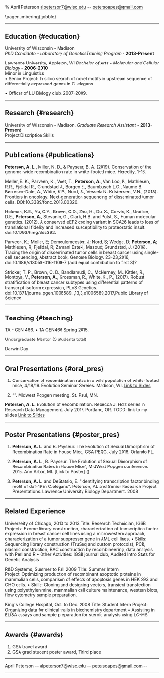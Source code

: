 % April Peterson
alpeterson7@wisc.edu -- petersoapes@gmail.com

\pagenumbering{gobble}

------

## Education {#education}

University of Wisconsin - Madison  
 *PhD Candidate - Laboratory of GeneticsTraining Program*  - __2013-Present__  
  
Lawrence University, Appleton, WI
 *Bachelor of Arts - Molecular and Cellular Biology*  - __2006-2010__  
  Minor in Linguistics  
•	Senior Project: In silico search of novel motifs in upstream sequence of differentially expressed genes in C. elegans

•	Officer of LU Biology club, 2007-2009.

------

## Research {#research}
University of Wisconsin - Madison, 
 *Graduate Research Assistant* - __2013-Present__  
  Project Discription
  Skills

------

## Publications {#publications}

**Peterson, A. L.**, Miller, N. D., & Payseur, B. A. (2019). Conservation of the genome-wide recombination rate in white-footed mice. Heredity, 1-16.

Møller, E. K., Parveen, K., Voet, T., **Peterson, A.**, Van Loo, P., Mathiesen, R.R., Fjelldal R., Grundstad J., Borgen E., Baumbusch L.O., Naume B., Børresen-Dale, A., White, K.P., Nord, S., Vessela N. Kristensen, V.N., (2013). Frontiers in oncology. Next-generation sequencing of disseminated tumor cells. DOI:10.3389/fonc.2013.00320.

Hekman, K.E., Yu, G.Y., Brown, C.D., Zhu, H., Du, X., Gervin, K., Undlien, D.E., **Peterson, A.**, Stevanin, G., Clark, H.B. and Pulst, S., Human molecular genetics. (2012). A conserved eEF2 coding variant in SCA26 leads to loss of translational fidelity and increased susceptibility to proteostatic insult. doi:10.1093/hmg/dds392. 

Parveen, K.; Moller, E; Demeulemeester, J; Nord, S; Wedge, D; **Peterson, A**; Mathiesen, R; Fjelldal, R; Zamani Esteki, Masoud; Grundstad, J. (2016). Tracing the origin of disseminated tumor cells in breast cancer using single-cell sequencing, Abstract book, Genome Biology. 23-23,2016, doi:10.1186/s13059-016-1109-7 
(add equal contribution to first 3)?

Stricker, T. P., Brown, C. D., Bandlamudi, C., McNerney, M., Kittler, R., Montoya, V., **Peterson, A.**, Grossman, R., White, K., P., (2017). Robust stratification of breast cancer subtypes using differential patterns of transcript isoform expression, PLoS Genetics. 
doi:10.1371/journal.pgen.1006589. 
 ,13,3,e1006589,2017,Public Library of Science


------

## Teaching  {#teaching}

TA - GEN 466. •	TA GEN466 Spring 2015.

Undergraduate Mentor (3 students total)

Darwin Day

------

## Oral Presentations {#oral_pres}

1.	Conservation of recombination rates in a wild population of white-footed mice, 4/18/19. Evolution Seminar Sereies. Madison, WI. [Link to Slides](https://drive.google.com/file/d/13q0R_vISxq7164_oYaz91YdhWR9YVqge/view?usp=sharing)

2.	“”. Midwest Popgen meeting. St. Paul, MN.

  **Peterson, A. L.** Evolution of Recombination. Rebecca J. Holz series in Research Data Management. July 2017. Portland, OR.
TODO: link to my slides [Link to Slides](https://goo.gl/0ge2LZ)

------

## Poster Presentations {#poster_pres}

1.	 **Peterson, A. L.** and B. Payseur.  The Evolution of Sexual Dimorphism of Recombination Rate in House Mice, GSA PEQG. July 2016. Orlando FL. 

2.  **Peterson, A. L.**, B. Payseur. The Evolution of Sexual Dimorphism of Recombination Rates in House Mice”, MidWest Popgen conference. 2015. Ann Arbor, MI. [Link to Poster] ()

3.	**Peterson, A. L.** and DeStatsio, E. "Identifying transcription factor binding motif of daf-19 in C.elegans". Peterson, AL and Senior Research Project Presentations. Lawrence University Biology Department. 2008 

------

## Related Experience 

Universeity of Chicago, 2010 to 2013
Title: Research Technician, IGSB	
Projects: Exome library construction, characterization of transcription factor expression in breast cancer cell lines using a microwestern approach, characterization of a tumor suppressor gene in AML cell lines.
•	Skills: Sequencing library construction (TruSeq and custom protocols), PCR, plasmid construction, BAC construction by recombineering, data analysis with Perl and R
•	Other Activities: IGSB journal club, Audited Intro Stats for Genetic Analysis

R&D Systems, Summer to Fall 2009
Title: Summer Intern       
Project: Optimizing production of recombinant apoptotic proteins in mammalian cells, comparison of effects of apoptosis genes in HEK 293 and CHO cells.
•	Skills: Cloning and designing vectors, transient transfection using polyethylenimine, mammalian cell culture maintenance, western blots, flow cytometry sample preparation.

King's College Hospital, Oct. to Dec. 2008
Title: Student Intern 
Project: Organizing data for clinical trails in biochemistry department
•	Assisting in ELISA assays and sample preparation for steroid analysis using LC-MS 

------

## Awards {#awards}
1.	GSA travel award
2.	GSA grad student poster award, Third place

------

April Peterson -- alpeterson7@wisc.edu -- petersoapes@gmail.com -- 

------
